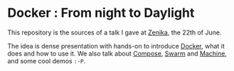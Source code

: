 # Docker : From night to Daylight

This repository is the sources of a talk I gave at
[Zenika](http://www.zenika.com), the 22th of June.

The idea is dense presentation with hands-on to introduce
[Docker](http://docker.com), what it does and how to use it. We also
talk about [Compose](https://github.com/docker/compose),
[Swarm](https://github.com/docker/swarm) and
[Machine](https://github.com/docker/machine), and some cool demos
``:-P``.
